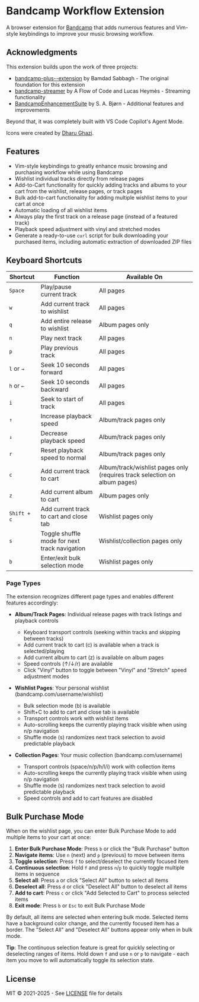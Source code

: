 # Bandcamp Workflow Extension

A browser extension for [Bandcamp](https://www.bandcamp.com/) that adds numerous features and Vim-style keybindings to improve your music browsing workflow.

## Acknowledgments

This extension builds upon the work of three projects:

- [bandcamp-plus--extension](https://github.com/bamdadfr/bandcamp-plus--extension) by Bamdad Sabbagh - The original foundation for this extension
- [bandcamp-streamer](https://github.com/AFlowOfCode/bandcamp-streamer) by A Flow of Code and Lucas Heymès - Streaming functionality
- [BandcampEnhancementSuite](https://github.com/sabjorn/BandcampEnhancementSuite) by S. A. Bjørn - Additional features and improvements

Beyond that, it was completely built with VS Code Copilot's Agent Mode.

Icons were created by [Dharu Ghazi](https://www.fiverr.com/dghzdesign).

## Features

- Vim-style keybindings to greatly enhance music browsing and purchasing workflow while using Bandcamp
- Wishlist individual tracks directly from release pages
- Add-to-Cart functionality for quickly adding tracks and albums to your cart from the wishlist, release pages, or track pages
- Bulk add-to-cart functionality for adding multiple wishlist items to your cart at once
- Automatic loading of all wishlist items
- Always play the first track on a release page (instead of a featured track)
- Playback speed adjustment with vinyl and stretched modes
- Generate a ready-to-use `curl` script for bulk downloading your purchased items, including automatic extraction of downloaded ZIP files

## Keyboard Shortcuts

| Shortcut | Function | Available On |
|----------|----------|--------------|
| `Space` | Play/pause current track | All pages |
| `w` | Add current track to wishlist | All pages |
| `q` | Add entire release to wishlist | Album pages only |
| `n` | Play next track | All pages |
| `p` | Play previous track | All pages |
| `l` or `→` | Seek 10 seconds forward | All pages |
| `h` or `←` | Seek 10 seconds backward | All pages |
| `i` | Seek to start of track | All pages |
| `↑` | Increase playback speed | Album/track pages only |
| `↓` | Decrease playback speed | Album/track pages only |
| `r` | Reset playback speed to normal | Album/track pages only |
| `c` | Add current track to cart | Album/track/wishlist pages only (requires track selection on album pages) |
| `z` | Add current album to cart | Album pages only |
| `Shift + c` | Add current track to cart and close tab | Wishlist pages only |
| `s` | Toggle shuffle mode for next track navigation | Wishlist/collection pages only |
| `b` | Enter/exit bulk selection mode | Wishlist pages only |

### Page Types

The extension recognizes different page types and enables different features accordingly:

- **Album/Track Pages**: Individual release pages with track listings and playback controls
  - Keyboard transport controls (seeking within tracks and skipping between tracks)
  - Add current track to cart (c) is available when a track is selected/playing
  - Add current album to cart (z) is available on album pages
  - Speed controls (↑/↓/r) are available
  - Click "Vinyl" button to toggle between "Vinyl" and "Stretch" speed adjustment modes

- **Wishlist Pages**: Your personal wishlist (bandcamp.com/username/wishlist)
  - Bulk selection mode (b) is available
  - Shift+C to add to cart and close tab is available
  - Transport controls work with wishlist items
  - Auto-scrolling keeps the currently playing track visible when using n/p navigation
  - Shuffle mode (s) randomizes next track selection to avoid predictable playback

- **Collection Pages**: Your music collection (bandcamp.com/username)
  - Transport controls (space/n/p/h/l/i) work with collection items
  - Auto-scrolling keeps the currently playing track visible when using n/p navigation
  - Shuffle mode (s) randomizes next track selection to avoid predictable playback
  - Speed controls and add to cart features are disabled

## Bulk Purchase Mode

When on the wishlist page, you can enter Bulk Purchase Mode to add multiple items to your cart at once:

1. **Enter Bulk Purchase Mode**: Press `b` or click the "Bulk Purchase" button
2. **Navigate items**: Use `n` (next) and `p` (previous) to move between items
3. **Toggle selection**: Press `f` to select/deselect the currently focused item
4. **Continuous selection**: Hold `f` and press `n`/`p` to quickly toggle multiple items in sequence
5. **Select all**: Press `a` or click "Select All" button to select all items
6. **Deselect all**: Press `d` or click "Deselect All" button to deselect all items
7. **Add to cart**: Press `c` or click "Add Selected to Cart" to process selected items
8. **Exit mode**: Press `b` or `Esc` to exit Bulk Purchase Mode

By default, all items are selected when entering bulk mode. Selected items have a background color change, and the currently focused item has a border. The "Select All" and "Deselect All" buttons appear only when in bulk mode.

**Tip**: The continuous selection feature is great for quickly selecting or deselecting ranges of items. Hold down `f` and use `n` or `p` to navigate - each item you move to will automatically toggle its selection state.

## License

MIT © 2021-2025 - See [LICENSE](LICENSE) file for details
